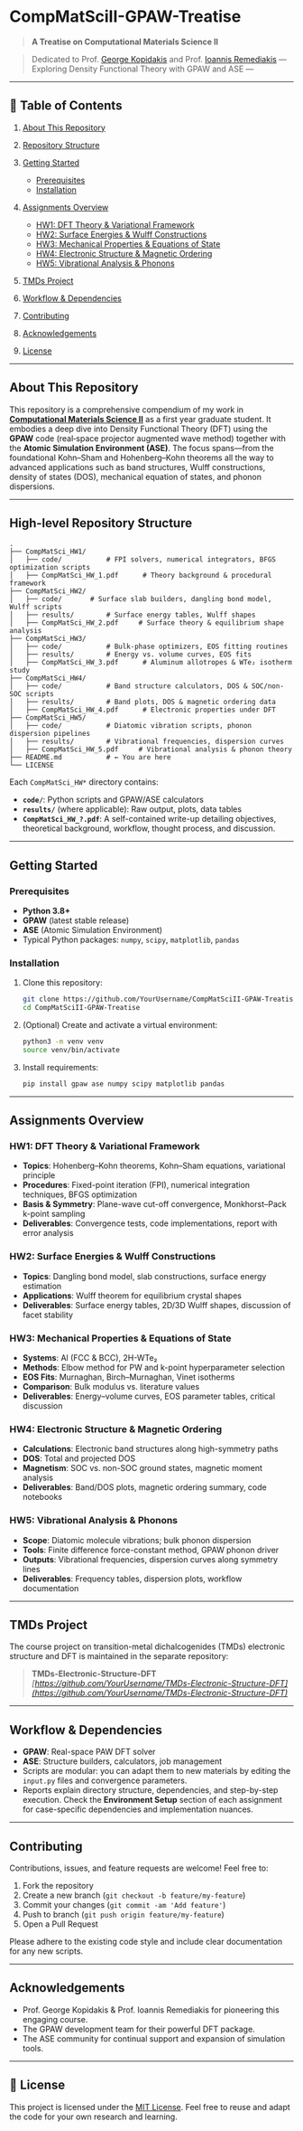 # CompMatSciII-GPAW-Treatise

> **A Treatise on Computational Materials Science II**

> Dedicated to Prof. [George Kopidakis](https://www.materials.uoc.gr/faculty/kopidakis-giorgos/) and Prof. [Ioannis Remediakis](https://www.materials.uoc.gr/en/faculty/ioannis-remediakis/)
> — Exploring Density Functional Theory with GPAW and ASE —

---

## 📖 Table of Contents

1. [About This Repository](#about-this-repository)
2. [Repository Structure](#repository-structure)
3. [Getting Started](#getting-started)

   * [Prerequisites](#prerequisites)
   * [Installation](#installation)
4. [Assignments Overview](#assignments-overview)

   * [HW1: DFT Theory & Variational Framework](#hw1-dft-theory--variational-framework)
   * [HW2: Surface Energies & Wulff Constructions](#hw2-surface-energies--wulff-constructions)
   * [HW3: Mechanical Properties & Equations of State](#hw3-mechanical-properties--equations-of-state)
   * [HW4: Electronic Structure & Magnetic Ordering](#hw4-electronic-structure--magnetic-ordering)
   * [HW5: Vibrational Analysis & Phonons](#hw5-vibrational-analysis--phonons)
5. [TMDs Project](#tmds-project)
6. [Workflow & Dependencies](#workflow--dependencies)
7. [Contributing](#contributing)
8. [Acknowledgements](#acknowledgements)
9. [License](#license)

---

## About This Repository

This repository is a comprehensive compendium of my work in [**Computational Materials Science II**](https://mscs.uoc.gr/dmst/?courses=computational-materials-science-ii) as a first year graduate student. It embodies a deep dive into Density Functional Theory (DFT) using the **GPAW** code (real‐space projector augmented wave method) together with the **Atomic Simulation Environment (ASE)**. The focus spans—from the foundational Kohn–Sham and Hohenberg–Kohn theorems all the way to advanced applications such as band structures, Wulff constructions, density of states (DOS), mechanical equation of states, and phonon dispersions.

---

## High-level Repository Structure

```
.
├── CompMatSci_HW1/
│   ├── code/           # FPI solvers, numerical integrators, BFGS optimization scripts
│   ├── CompMatSci_HW_1.pdf      # Theory background & procedural framework
├── CompMatSci_HW2/
│   ├── code/       # Surface slab builders, dangling bond model, Wulff scripts
│   ├── results/        # Surface energy tables, Wulff shapes
│   ├── CompMatSci_HW_2.pdf     # Surface theory & equilibrium shape analysis
├── CompMatSci_HW3/
│   ├── code/           # Bulk‐phase optimizers, EOS fitting routines
│   ├── results/        # Energy vs. volume curves, EOS fits
│   ├── CompMatSci_HW_3.pdf      # Aluminum allotropes & WTe₂ isotherm study
├── CompMatSci_HW4/
│   ├── code/           # Band structure calculators, DOS & SOC/non-SOC scripts
│   ├── results/        # Band plots, DOS & magnetic ordering data
│   ├── CompMatSci_HW_4.pdf      # Electronic properties under DFT
├── CompMatSci_HW5/
│   ├── code/           # Diatomic vibration scripts, phonon dispersion pipelines
│   ├── results/        # Vibrational frequencies, dispersion curves
│   ├── CompMatSci_HW_5.pdf     # Vibrational analysis & phonon theory
├── README.md           # ← You are here  
└── LICENSE
```

Each `CompMatSci_HW*` directory contains:

* **`code/`**: Python scripts and GPAW/ASE calculators
* **`results/`** (where applicable): Raw output, plots, data tables
* **`CompMatSci_HW_?.pdf`**: A self-contained write-up detailing objectives, theoretical background, workflow, thought process, and discussion.

---

## Getting Started

### Prerequisites

* **Python 3.8+**
* **GPAW** (latest stable release)
* **ASE** (Atomic Simulation Environment)
* Typical Python packages: `numpy`, `scipy`, `matplotlib`, `pandas`

### Installation

1. Clone this repository:

   ```bash
   git clone https://github.com/YourUsername/CompMatSciII-GPAW-Treatise.git
   cd CompMatSciII-GPAW-Treatise
   ```
2. (Optional) Create and activate a virtual environment:

   ```bash
   python3 -m venv venv
   source venv/bin/activate
   ```
3. Install requirements:

   ```bash
   pip install gpaw ase numpy scipy matplotlib pandas
   ```

---

## Assignments Overview

### HW1: DFT Theory & Variational Framework

* **Topics**: Hohenberg–Kohn theorems, Kohn–Sham equations, variational principle
* **Procedures**: Fixed-point iteration (FPI), numerical integration techniques, BFGS optimization
* **Basis & Symmetry**: Plane-wave cut-off convergence, Monkhorst–Pack k-point sampling
* **Deliverables**: Convergence tests, code implementations, report with error analysis

### HW2: Surface Energies & Wulff Constructions

* **Topics**: Dangling bond model, slab constructions, surface energy estimation
* **Applications**: Wulff theorem for equilibrium crystal shapes
* **Deliverables**: Surface energy tables, 2D/3D Wulff shapes, discussion of facet stability

### HW3: Mechanical Properties & Equations of State

* **Systems**: Al (FCC & BCC), 2H-WTe₂
* **Methods**: Elbow method for PW and k-point hyperparameter selection
* **EOS Fits**: Murnaghan, Birch–Murnaghan, Vinet isotherms
* **Comparison**: Bulk modulus vs. literature values
* **Deliverables**: Energy–volume curves, EOS parameter tables, critical discussion

### HW4: Electronic Structure & Magnetic Ordering

* **Calculations**: Electronic band structures along high-symmetry paths
* **DOS**: Total and projected DOS
* **Magnetism**: SOC vs. non-SOC ground states, magnetic moment analysis
* **Deliverables**: Band/DOS plots, magnetic ordering summary, code notebooks

### HW5: Vibrational Analysis & Phonons

* **Scope**: Diatomic molecule vibrations; bulk phonon dispersion
* **Tools**: Finite difference force-constant method, GPAW phonon driver
* **Outputs**: Vibrational frequencies, dispersion curves along symmetry lines
* **Deliverables**: Frequency tables, dispersion plots, workflow documentation

---

## TMDs Project

The course project on transition-metal dichalcogenides (TMDs) electronic structure and DFT is maintained in the separate repository:

> **TMDs-Electronic-Structure-DFT**
> *[https://github.com/YourUsername/TMDs-Electronic-Structure-DFT](https://github.com/YourUsername/TMDs-Electronic-Structure-DFT)*

---

## Workflow & Dependencies

* **GPAW**: Real-space PAW DFT solver
* **ASE**: Structure builders, calculators, job management
* Scripts are modular: you can adapt them to new materials by editing the `input.py` files and convergence parameters.
* Reports explain directory structure, dependencies, and step-by-step execution.
Check the **Environment Setup** section of each assignment for case-specific dependencies and implementation nuances.
---

## Contributing

Contributions, issues, and feature requests are welcome! Feel free to:

1. Fork the repository
2. Create a new branch (`git checkout -b feature/my-feature`)
3. Commit your changes (`git commit -am 'Add feature'`)
4. Push to branch (`git push origin feature/my-feature`)
5. Open a Pull Request

Please adhere to the existing code style and include clear documentation for any new scripts.

---

## Acknowledgements

* Prof. George Kopidakis & Prof. Ioannis Remediakis for pioneering this engaging course.
* The GPAW development team for their powerful DFT package.
* The ASE community for continual support and expansion of simulation tools.

---

## 📜 License

This project is licensed under the [MIT License](LICENSE).
Feel free to reuse and adapt the code for your own research and learning.
